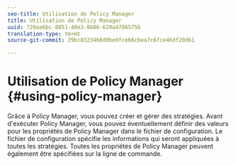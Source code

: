 ```yaml
---
seo-title: Utilisation de Policy Manager
title: Utilisation de Policy Manager
uuid: 729aa6bc-8851-40e3-8b86-629a4786575b
translation-type: tm+mt
source-git-commit: 29bc8323460d9be0fce66cbea7c6fce46df20d61

---
```



# Utilisation de Policy Manager {#using-policy-manager}

Grâce à Policy Manager, vous pouvez créer et gérer des stratégies. Avant d&#39;exécuter Policy Manager, vous pouvez éventuellement définir des valeurs pour les propriétés de Policy Manager dans le fichier de configuration. Le fichier de configuration spécifie les informations qui seront appliquées à toutes les stratégies. Toutes les propriétés de Policy Manager peuvent également être spécifiées sur la ligne de commande.
